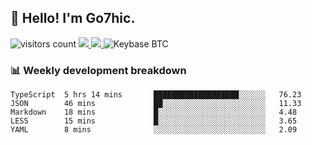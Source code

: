 ## 👋 Hello! I'm Go7hic.

 ![visitors count](https://visitors-by-url-pls-dont-use-this-in-your-repo.vercel.app/Go7hic-github-readme)
 <a href="https://twitter.com/Go7hic">
    <img src="https://img.shields.io/badge/-@Go7hic-1ca0f1?style=flat-square&labelColor=1ca0f1&logo=twitter&logoColor=white&link=https://twitter.com/Go7hic">
   <a/>
   <a href="mailto:gtfx0209@gmail.com">
    <img src="https://img.shields.io/badge/-gtfx0209@gmail.com-c14438?style=flat-square&logo=Gmail&logoColor=white&link=mailto:gtfx0209@gmail.com">
   <a/>
    ![Keybase BTC](https://img.shields.io/keybase/btc/Go7hic)
 <!--
🔭 I’m currently working
🌱 I’m currently learning
💬 Ask me about 
📫 How to reach me: 
⚡ Fun fact: 
-->
 <!--
![My Github Stats](https://github-readme-stats.vercel.app/api?username=Go7hic&show_icons=true&count_private=true)

-->

### 📊 Weekly development breakdown
<!--START_SECTION:waka-->
```text
TypeScript  5 hrs 14 mins       ███████████████████░░░░░░   76.23 
JSON        46 mins             ██░░░░░░░░░░░░░░░░░░░░░░░   11.33 
Markdown    18 mins             █░░░░░░░░░░░░░░░░░░░░░░░░   4.48 
LESS        15 mins             █░░░░░░░░░░░░░░░░░░░░░░░░   3.65 
YAML        8 mins              ░░░░░░░░░░░░░░░░░░░░░░░░░   2.09
```
<!--END_SECTION:waka-->

